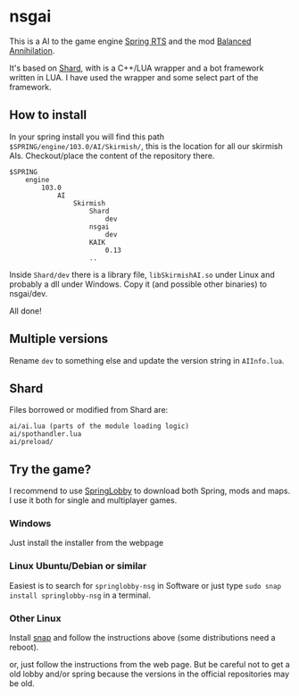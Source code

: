 # nsgai

This is a AI to the game engine [Spring RTS](https://springrts.com/) and the mod [Balanced Annihilation](https://github.com/Balanced-Annihilation/Balanced-Annihilation).

It's based on [Shard](https://github.com/tomjn/Shard), with is a C++/LUA wrapper and a bot framework written in LUA. I have used the wrapper and some select part of the framework.

## How to install

In your spring install you will find this path `$SPRING/engine/103.0/AI/Skirmish/`, this is the location for all our skirmish AIs. Checkout/place the content of the repository there.

```
$SPRING
	engine
		103.0
			AI
				Skirmish
					Shard
						dev
					nsgai
						dev
					KAIK
						0.13
					..
```

Inside `Shard/dev` there is a library file, `libSkirmishAI.so` under Linux and probably a dll under Windows. Copy it (and possible other binaries) to nsgai/dev.

All done!

## Multiple versions

Rename `dev` to something else and update the version string in `AIInfo.lua`.

## Shard

Files borrowed or modified from Shard are:

```
ai/ai.lua (parts of the module loading logic)
ai/spothandler.lua
ai/preload/
```

## Try the game?

I recommend to use [SpringLobby](http://springlobby.info) to download both Spring, mods and maps. I use it both for single and multiplayer games.

### Windows

Just install the installer from the webpage

### Linux Ubuntu/Debian or similar

Easiest is to search for `springlobby-nsg` in Software or just type `sudo snap install springlobby-nsg` in a terminal.

### Other Linux

Install [snap](https://snapcraft.io/docs/core/install) and follow the instructions above (some distributions need a reboot).

or, just follow the instructions from the web page. But be careful not to get a old lobby and/or spring because the versions in the official repositories may be old.
